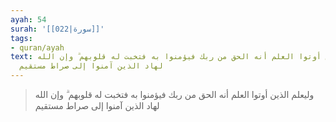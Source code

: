 ```yaml
---
ayah: 54
surah: '[[022|سورة]]'
tags:
- quran/ayah
text: وليعلم الذين أوتوا العلم أنه الحق من ربك فيؤمنوا به فتخبت له قلوبهم ۗ وإن الله
  لهاد الذين آمنوا إلى صراط مستقيم
---
```

> وليعلم الذين أوتوا العلم أنه الحق من ربك فيؤمنوا به فتخبت له قلوبهم ۗ وإن الله لهاد الذين آمنوا إلى صراط مستقيم
